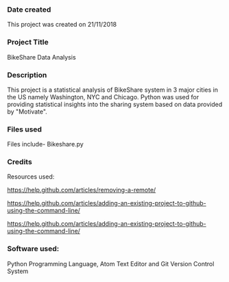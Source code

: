 ### Date created
This project was created on 21/11/2018

### Project Title
BikeShare Data Analysis

### Description
This project is a statistical analysis of BikeShare system in 3 major cities in the US namely Washington, NYC and Chicago. Python was used for providing statistical insights into the sharing system based on data provided by "Motivate".

### Files used
Files include- Bikeshare.py

### Credits
Resources used:

https://help.github.com/articles/removing-a-remote/


https://help.github.com/articles/adding-an-existing-project-to-github-using-the-command-line/


https://help.github.com/articles/adding-an-existing-project-to-github-using-the-command-line/


### Software used:

Python Programming Language, Atom Text Editor and Git Version Control System
